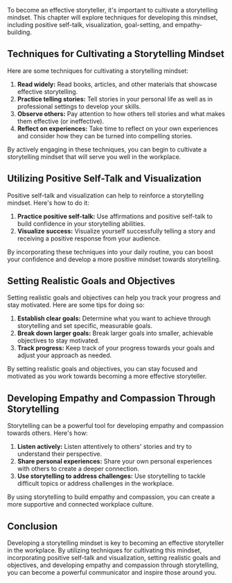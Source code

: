 
To become an effective storyteller, it's important to cultivate a storytelling mindset. This chapter will explore techniques for developing this mindset, including positive self-talk, visualization, goal-setting, and empathy-building.

Techniques for Cultivating a Storytelling Mindset
-------------------------------------------------

Here are some techniques for cultivating a storytelling mindset:

1. **Read widely:** Read books, articles, and other materials that showcase effective storytelling.
2. **Practice telling stories:** Tell stories in your personal life as well as in professional settings to develop your skills.
3. **Observe others:** Pay attention to how others tell stories and what makes them effective (or ineffective).
4. **Reflect on experiences:** Take time to reflect on your own experiences and consider how they can be turned into compelling stories.

By actively engaging in these techniques, you can begin to cultivate a storytelling mindset that will serve you well in the workplace.

Utilizing Positive Self-Talk and Visualization
----------------------------------------------

Positive self-talk and visualization can help to reinforce a storytelling mindset. Here's how to do it:

1. **Practice positive self-talk:** Use affirmations and positive self-talk to build confidence in your storytelling abilities.
2. **Visualize success:** Visualize yourself successfully telling a story and receiving a positive response from your audience.

By incorporating these techniques into your daily routine, you can boost your confidence and develop a more positive mindset towards storytelling.

Setting Realistic Goals and Objectives
--------------------------------------

Setting realistic goals and objectives can help you track your progress and stay motivated. Here are some tips for doing so:

1. **Establish clear goals:** Determine what you want to achieve through storytelling and set specific, measurable goals.
2. **Break down larger goals:** Break larger goals into smaller, achievable objectives to stay motivated.
3. **Track progress:** Keep track of your progress towards your goals and adjust your approach as needed.

By setting realistic goals and objectives, you can stay focused and motivated as you work towards becoming a more effective storyteller.

Developing Empathy and Compassion Through Storytelling
------------------------------------------------------

Storytelling can be a powerful tool for developing empathy and compassion towards others. Here's how:

1. **Listen actively:** Listen attentively to others' stories and try to understand their perspective.
2. **Share personal experiences:** Share your own personal experiences with others to create a deeper connection.
3. **Use storytelling to address challenges:** Use storytelling to tackle difficult topics or address challenges in the workplace.

By using storytelling to build empathy and compassion, you can create a more supportive and connected workplace culture.

Conclusion
----------

Developing a storytelling mindset is key to becoming an effective storyteller in the workplace. By utilizing techniques for cultivating this mindset, incorporating positive self-talk and visualization, setting realistic goals and objectives, and developing empathy and compassion through storytelling, you can become a powerful communicator and inspire those around you.

